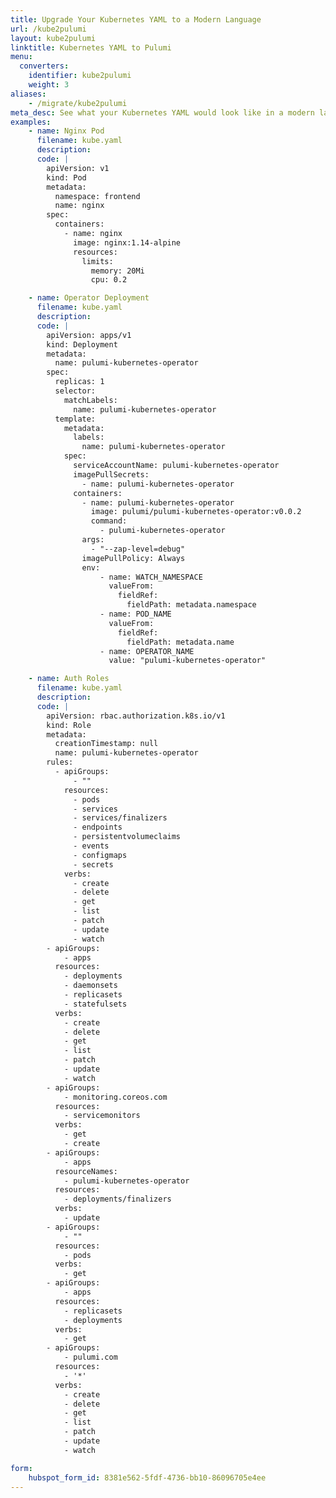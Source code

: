 ```yaml
---
title: Upgrade Your Kubernetes YAML to a Modern Language
url: /kube2pulumi
layout: kube2pulumi
linktitle: Kubernetes YAML to Pulumi
menu:
  converters:
    identifier: kube2pulumi
    weight: 3
aliases:
    - /migrate/kube2pulumi
meta_desc: See what your Kubernetes YAML would look like in a modern language thanks to Pulumi.
examples:
    - name: Nginx Pod
      filename: kube.yaml
      description:
      code: |
        apiVersion: v1
        kind: Pod
        metadata:
          namespace: frontend
          name: nginx
        spec:
          containers:
            - name: nginx
              image: nginx:1.14-alpine
              resources:
                limits:
                  memory: 20Mi
                  cpu: 0.2

    - name: Operator Deployment
      filename: kube.yaml
      description:
      code: |
        apiVersion: apps/v1
        kind: Deployment
        metadata:
          name: pulumi-kubernetes-operator
        spec:
          replicas: 1
          selector:
            matchLabels:
              name: pulumi-kubernetes-operator
          template:
            metadata:
              labels:
                name: pulumi-kubernetes-operator
            spec:
              serviceAccountName: pulumi-kubernetes-operator
              imagePullSecrets:
                - name: pulumi-kubernetes-operator
              containers:
                - name: pulumi-kubernetes-operator
                  image: pulumi/pulumi-kubernetes-operator:v0.0.2
                  command:
                    - pulumi-kubernetes-operator
                args:
                  - "--zap-level=debug"
                imagePullPolicy: Always
                env:
                    - name: WATCH_NAMESPACE
                      valueFrom:
                        fieldRef:
                          fieldPath: metadata.namespace
                    - name: POD_NAME
                      valueFrom:
                        fieldRef:
                          fieldPath: metadata.name
                    - name: OPERATOR_NAME
                      value: "pulumi-kubernetes-operator"

    - name: Auth Roles
      filename: kube.yaml
      description:
      code: |
        apiVersion: rbac.authorization.k8s.io/v1
        kind: Role
        metadata:
          creationTimestamp: null
          name: pulumi-kubernetes-operator
        rules:
          - apiGroups:
              - ""
            resources:
              - pods
              - services
              - services/finalizers
              - endpoints
              - persistentvolumeclaims
              - events
              - configmaps
              - secrets
            verbs:
              - create
              - delete
              - get
              - list
              - patch
              - update
              - watch
        - apiGroups:
            - apps
          resources:
            - deployments
            - daemonsets
            - replicasets
            - statefulsets
          verbs:
            - create
            - delete
            - get
            - list
            - patch
            - update
            - watch
        - apiGroups:
            - monitoring.coreos.com
          resources:
            - servicemonitors
          verbs:
            - get
            - create
        - apiGroups:
            - apps
          resourceNames:
            - pulumi-kubernetes-operator
          resources:
            - deployments/finalizers
          verbs:
            - update
        - apiGroups:
            - ""
          resources:
            - pods
          verbs:
            - get
        - apiGroups:
            - apps
          resources:
            - replicasets
            - deployments
          verbs:
            - get
        - apiGroups:
            - pulumi.com
          resources:
            - '*'
          verbs:
            - create
            - delete
            - get
            - list
            - patch
            - update
            - watch

form:
    hubspot_form_id: 8381e562-5fdf-4736-bb10-86096705e4ee
---
```

